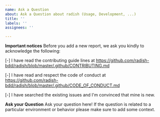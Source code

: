 ```yaml
---
name: Ask a Question
about: Ask a Question about radish (Usage, Development, ...)
title: ''
labels: ''
assignees: ''

---
```


**Important notices**
Before you add a new report, we ask you kindly to acknowledge the following:

[-] I have read the contributing guide lines at https://github.com/radish-bdd/radish/blob/master/.github/CONTRIBUTING.md

[-] I have read and respect the code of conduct at https://github.com/radish-bdd/radish/blob/master/.github/CODE_OF_CONDUCT.md

[-] I have searched the existing issues and I'm convinced that mine is new.

**Ask your Question**
Ask your question here! If the question is related to a particular environment or behavior please make sure to add some context.
